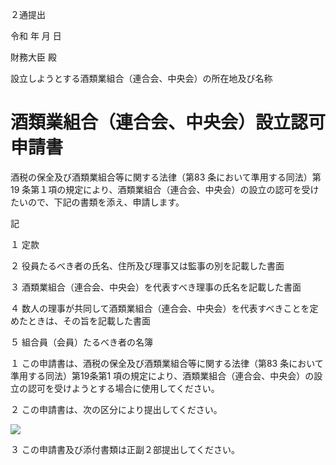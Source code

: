 ２通提出

令和 年 月 日

財務大臣 殿

設立しようとする酒類業組合（連合会、中央会）の所在地及び名称

# 酒類業組合（連合会、中央会）設立認可申請書

酒税の保全及び酒類業組合等に関する法律（第83 条において準用する同法）第19 条第１項の規定により、酒類業組合（連合会、中央会）の設立の認可を受けたいので、下記の書類を添え、申請します。

記

１ 定款

２ 役員たるべき者の氏名、住所及び理事又は監事の別を記載した書面

３ 酒類業組合（連合会、中央会）を代表すべき理事の氏名を記載した書面

４ 数人の理事が共同して酒類業組合（連合会、中央会）を代表すべきことを定めたときは、その旨を記載した書面

５ 組合員（会員）たるべき者の名簿

１ この申請書は、酒税の保全及び酒類業組合等に関する法律（第83 条において準用する同法）第19条第1 項の規定により、酒類業組合（連合会、中央会）の設立の認可を受けようとする場合に使用してください。

２ この申請書は、次の区分により提出してください。

![](https://www.nta.go.jp/tmp/3a05e501-f58c-4f7e-9382-12a85982a38c/images/74ded4968ff08c11d5023133dbb906b389e15fc72913846581886aa4e28da4d3.jpg)

３ この申請書及び添付書類は正副２部提出してください。